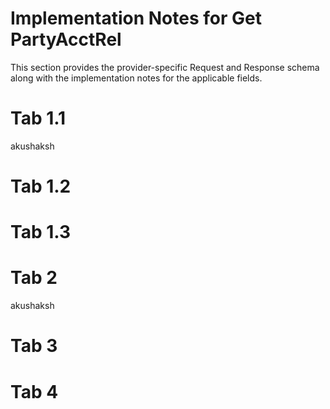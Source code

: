 # Implementation Notes for Get PartyAcctRel
This section provides the provider-specific Request and Response schema along with the implementation notes for the applicable fields.
<!-- 
type: tab 
titles: Premier, , Precision, Signature, Cleartouch,
-->

<!-- 
type: tab 
titles: By Acct, By Party, ByPartyINET
-->

# Tab 1.1

akushaksh

<!-- type: tab -->

# Tab 1.2

<!-- type: tab -->

# Tab 1.3

<!-- type: tab-end -->

<!-- type: tab -->

<!-- type: tab -->

# Tab 2

akushaksh

<!-- type: tab -->

# Tab 3

<!-- type: tab -->

# Tab 4

<!-- type: tab-end -->
